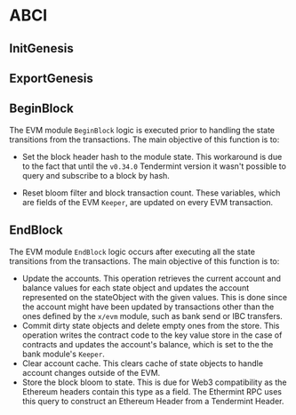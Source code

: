 <!--
order: 5
-->

# ABCI

## InitGenesis

## ExportGenesis

## BeginBlock

The EVM module `BeginBlock` logic is executed prior to handling the state transitions from the
transactions. The main objective of this function is to:

* Set the block header hash to the module state. This workaround is due to the fact that until the
  `v0.34.0` Tendermint version it wasn't possible to query and subscribe to a block by hash.

* Reset bloom filter and block transaction count. These variables, which are fields of the EVM
  `Keeper`, are updated on every EVM transaction.

## EndBlock

The EVM module `EndBlock` logic occurs after executing all the state transitions from the
transactions. The main objective of this function is to:

* Update the accounts. This operation retrieves the current account and balance values for each
  state object and updates the account represented on the stateObject with the given values. This is
  done since the account might have been updated by transactions other than the ones defined by the
  `x/evm` module, such as bank send or IBC transfers.
* Commit dirty state objects and delete empty ones from the store. This operation writes the
  contract code to the key value store in the case of contracts and updates the account's balance,
  which is set to the the bank module's `Keeper`.
* Clear account cache. This clears cache of state objects to handle account changes outside of the
  EVM.
* Store the block bloom to state. This is due for Web3 compatibility as the Ethereum headers contain
  this type as a  field. The Ethermint RPC uses this query to construct an Ethereum Header from a
  Tendermint Header.
